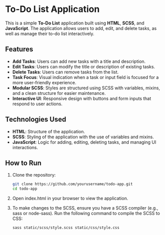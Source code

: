 # To-Do List Application

This is a simple **To-Do List** application built using **HTML**, **SCSS**, and **JavaScript**. The application allows users to add, edit, and delete tasks, as well as manage their to-do list interactively.

## Features

- **Add Tasks**: Users can add new tasks with a title and description.
- **Edit Tasks**: Users can modify the title or description of existing tasks.
- **Delete Tasks**: Users can remove tasks from the list.
- **Task Focus**: Visual indication when a task or input field is focused for a more user-friendly experience.
- **Modular SCSS**: Styles are structured using SCSS with variables, mixins, and a clean structure for easier maintenance.
- **Interactive UI**: Responsive design with buttons and form inputs that respond to user actions.

## Technologies Used

- **HTML**: Structure of the application.
- **SCSS**: Styling of the application with the use of variables and mixins.
- **JavaScript**: Logic for adding, editing, deleting tasks, and managing UI interactions.

## How to Run

1. Clone the repository:

   ```bash
   git clone https://github.com/yourusername/todo-app.git
   cd todo-app
   ```

2. Open index.html in your browser to view the application.
3. To make changes to the SCSS, ensure you have a SCSS compiler (e.g., sass or node-sass). Run the following command to compile the SCSS to CSS:

   ```bash
   sass static/scss/style.scss static/css/style.css
   ```

